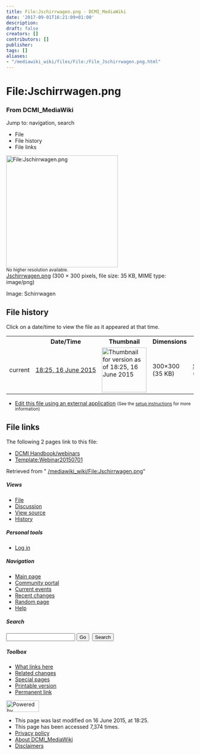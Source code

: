```yaml
---
title: File:Jschirrwagen.png - DCMI_MediaWiki
date: '2017-09-01T16:21:09+01:00'
description: 
draft: false
creators: []
contributors: []
publisher: 
tags: []
aliases:
- "/mediawiki_wiki/files/File:/File_Jschirrwagen.png.html"
---
```


<a id="top"></a>
# File:Jschirrwagen.png

### From DCMI\_MediaWiki

Jump to: navigation, search
<!-- start content -->
- File
- File history
- File links

 [<img alt="File:Jschirrwagen.png" src="/images/2/28/Jschirrwagen.png" width="300" height="300">](/mediawiki_wiki/files/Jschirrwagen.png)  
<small>No higher resolution available.</small>  
 [Jschirrwagen.png](/images/2/28/Jschirrwagen.png)‎ (300 × 300 pixels, file size: 35 KB, MIME type: image/png)

Image: Schirrwagen

<!-- 
NewPP limit report
Preprocessor node count: 1/1000000
Post-expand include size: 0/2097152 bytes
Template argument size: 0/2097152 bytes
Expensive parser function count: 0/100
-->
## File history

Click on a date/time to view the file as it appeared at that time.

<table class="wikitable filehistory">
  <tr>
    <td></td>
    <th>Date/Time</th>
    <th>Thumbnail</th>
    <th>Dimensions</th>
    <th>User</th>
    <th>Comment</th>
  </tr>
  <tr>
    <td>current</td>
    <td class="filehistory-selected" style="white-space: nowrap;"><a href="/mediawiki_wiki/files/Jschirrwagen.png">18:25, 16 June 2015</a></td>
    <td><a href="/images/2/28/Jschirrwagen.png"><img alt="Thumbnail for version as of 18:25, 16 June 2015" src="/images/2/28/Jschirrwagen.png" width="120" height="120"></a></td>
    <td>300×300 <span style="white-space: nowrap;">(35 KB)</span>
    </td>
    <td>
      <a href="/index.php?title=User:StuartSutton&amp;action=edit&amp;redlink=1" class="new mw-userlink" title="User:StuartSutton (page does not exist)">StuartSutton</a> <span style="white-space: nowrap;"> <span class="mw-usertoollinks">(<a href="/index.php?title=User_talk:StuartSutton&amp;action=edit&amp;redlink=1" class="new" title="User talk:StuartSutton (page does not exist)">Talk</a> | <a href="/index.php/Special:Contributions/StuartSutton" title="Special:Contributions/StuartSutton">contribs</a>)</span></span>
    </td>
    <td> <span class="comment">(Image: Schirrwagen)</span>
    </td>
  </tr>
</table>

  

- [Edit this file using an external application](/index.php?title=File:Jschirrwagen.png&action=edit&externaledit=true&mode=file "File:Jschirrwagen.png") <small>(See the <a href="http://www.mediawiki.org/wiki/Manual:External_editors" class="external text" rel="nofollow">setup instructions</a> for more information)</small>

## File links

The following 2 pages link to this file:

- [DCMI Handbook/webinars](/index.php/DCMI_Handbook/webinars "DCMI Handbook/webinars")
- [Template:Webinar20150701](/index.php/Template:Webinar20150701 "Template:Webinar20150701")

Retrieved from " [/mediawiki_wiki/File:Jschirrwagen.png](/mediawiki_wiki/files/File:/File:Jschirrwagen.png.html)"

<!-- end content -->

##### Views

- [File](/mediawiki_wiki/files/File:/File:Jschirrwagen.png.html "View the file page [c]")
- [Discussion](/index.php?title=File_talk:Jschirrwagen.png&action=edit&redlink=1 "Discussion about the content page [t]")
- [View source](/index.php?title=File:Jschirrwagen.png&action=edit "This page is protected.
You can view its source [e]")
- [History](/index.php?title=File:Jschirrwagen.png&action=history "Past revisions of this page [h]")

##### Personal tools

- [Log in](/index.php?title=Special:UserLogin&returnto=File:Jschirrwagen.png "You are encouraged to log in; however, it is not mandatory [o]")

<script type="text/javascript"> if (window.isMSIE55) fixalpha(); </script>

##### Navigation

- [Main page](/index.php/Main_Page "Visit the main page [z]")
- [Community portal](/index.php/DCMI_MediaWiki:Community_portal "About the project, what you can do, where to find things")
- [Current events](/index.php/DCMI_MediaWiki:Current_events "Find background information on current events")
- [Recent changes](/index.php/Special:RecentChanges "The list of recent changes in the wiki [r]")
- [Random page](/index.php/Special:Random "Load a random page [x]")
- [Help](/index.php/Help:Contents "The place to find out")

##### <label for="searchInput">Search</label>

<form action="/index.php" id="searchform">
				<input type="hidden" name="title" value="Special:Search">
				<input id="searchInput" title="Search DCMI_MediaWiki" accesskey="f" type="search" name="search">
				<input type="submit" name="go" class="searchButton" id="searchGoButton" value="Go" title="Go to a page with this exact name if exists"> 
				<input type="submit" name="fulltext" class="searchButton" id="mw-searchButton" value="Search" title="Search the pages for this text">
			</form>

##### Toolbox

- [What links here](/index.php/Special:WhatLinksHere/File:Jschirrwagen.png "List of all wiki pages that link here [j]")
- [Related changes](/index.php/Special:RecentChangesLinked/File:Jschirrwagen.png "Recent changes in pages linked from this page [k]")
- [Special pages](/index.php/Special:SpecialPages "List of all special pages [q]")
- [Printable version](/index.php?title=File:Jschirrwagen.png&printable=yes "Printable version of this page [p]")
- [Permanent link](/index.php?title=File:Jschirrwagen.png&oldid=9657 "Permanent link to this revision of the page")

<!-- end of the left (by default at least) column -->

 [<img src="/skins/common/images/poweredby_mediawiki_88x31.png" height="31" width="88" alt="Powered by MediaWiki">](http://www.mediawiki.org/)

- This page was last modified on 16 June 2015, at 18:25.
- This page has been accessed 7,374 times.
- [Privacy policy](/index.php/DCMI_MediaWiki:Privacy_policy "DCMI MediaWiki:Privacy policy")
- [About DCMI\_MediaWiki](/index.php/DCMI_MediaWiki:About "DCMI MediaWiki:About")
- [Disclaimers](/index.php/DCMI_MediaWiki:General_disclaimer "DCMI MediaWiki:General disclaimer")

<script>if (window.runOnloadHook) runOnloadHook();</script><!-- Served in 0.456 secs. -->
